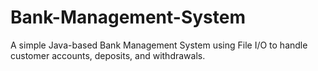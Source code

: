 # Bank-Management-System
A simple Java-based Bank Management System using File I/O to handle customer accounts, deposits, and withdrawals.

